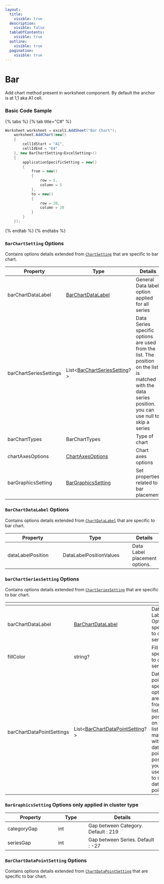 ```yaml
---
layout:
  title:
    visible: true
  description:
    visible: false
  tableOfContents:
    visible: true
  outline:
    visible: true
  pagination:
    visible: true
---
```


# Bar

Add chart method present in worksheet component. By default the anchor is at 1,1 aka A1 cell.

### Basic Code Sample

{% tabs %}
{% tab title="C#" %}
```csharp
Worksheet worksheet = excel1.AddSheet("Bar Chart");
	worksheet.AddChart(new()
	{
		cellIdStart = "A1",
		cellIdEnd = "D4"
	}, new BarChartSetting<ExcelSetting>()
	{
		applicationSpecificSetting = new()
		{
			from = new()
			{
				row = 5,
				column = 5
			},
			to = new()
			{
				row = 20,
				column = 20
			}
		}
	});
```
{% endtab %}
{% endtabs %}

### `BarChartSetting` Options

Contains options details extended from [`ChartSetting`](../../presentation/chart/#chartsetting-options) that are specific to bar chart.

<table><thead><tr><th width="238">Property</th><th width="262">Type</th><th>Details</th></tr></thead><tbody><tr><td>barChartDataLabel</td><td><a href="bar.md#barchartdatalabel-options">BarChartDataLabel</a></td><td>General Data label option applied for all series</td></tr><tr><td>barChartSeriesSettings</td><td>List&#x3C;<a href="bar.md#barchartseriessetting-options">BarChartSeriesSetting</a>?></td><td>Data Series specific options are used from the list. The position on the list is matched with the data series position. you can use null to skip a series</td></tr><tr><td>barChartTypes</td><td>BarChartTypes</td><td>Type of chart</td></tr><tr><td>chartAxesOptions</td><td><a href="../../presentation/chart/#chartaxesoptions-options">ChartAxesOptions</a></td><td>Chart axes options</td></tr><tr><td>barGraphicsSetting</td><td><a href="bar.md#bargraphicssetting-options">BarGraphicsSetting</a></td><td>Set properties related to bar placement</td></tr></tbody></table>

### `BarChartDataLabel` Options

Contains options details extended from [`ChartDataLabel`](../../presentation/chart/#chartdatalabel-options) that are specific to bar chart.

<table><thead><tr><th width="188">Property</th><th width="231">Type</th><th>Details</th></tr></thead><tbody><tr><td>dataLabelPosition</td><td>DataLabelPositionValues</td><td>Data Label placement options.</td></tr></tbody></table>

### `barChartSeriesSetting` Options

Contains options details extended from [`ChartSeriesSetting`](../../presentation/chart/#chartseriessetting-options) that are specific to bar chart.

<table><thead><tr><th width="255"></th><th width="285"></th><th></th></tr></thead><tbody><tr><td>barChartDataLabel</td><td><a href="bar.md#barchartdatalabel-options">BarChartDataLabel</a></td><td>Data Label Option specific to one series</td></tr><tr><td>fillColor</td><td>string?</td><td>Fill color specific to one series</td></tr><tr><td>barChartDataPointSettings</td><td>List&#x3C;<a href="bar.md#barchartdatapointsetting-options">BarChartDataPointSetting</a>?></td><td>Data point specific options are used from the list. The position on the list is matched with the data point position. you can use null to skip a data point.</td></tr></tbody></table>

### `BarGraphicsSetting` Options only applied in cluster type

<table><thead><tr><th width="150">Property</th><th width="83">Type</th><th>Details</th></tr></thead><tbody><tr><td>categoryGap</td><td>int</td><td>Gap between Category. Default : 219</td></tr><tr><td>seriesGap</td><td>int</td><td>Gap between Series. Default : -27</td></tr></tbody></table>

### `BarChartDataPointSetting` Options

Contains options details extended from [`ChartDataPointSetting`](../../presentation/chart/#chartdatapointsettings-options) that are specific to bar chart.
